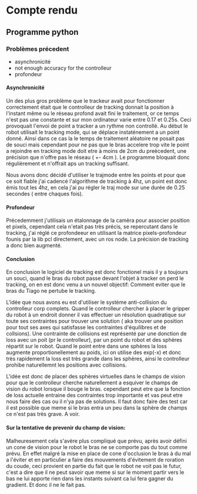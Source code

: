 # Compte rendu

## Programme python

### Problèmes précedent

- asynchronicité
- not enough accuracy for the controlleur
- profondeur

#### Asynchronicité

Un des plus gros problème que le trackeur avait pour fonctionner correctement était que le controlleur de tracking donnait la position à l'instant même ou le réseau profond avait fini le traitement, or ce temps n'est pas une constante et sur mon ordinateur varie entre 0.17 et 0.25s. Ceci provoquait l'envoi de point a tracker a un rythme non controllé.
Au début le robot utilisait le tracking mode, qui se déplace instaténement a un point donné. Ainsi dans ce cas la le temps de traitement aléatoire ne posait pas de souci mais cependant pour ne pas que le bras accelere trop vite le point a rejoindre en tracking mode doit etre à moins de 2cm du preècedent, une précision que n'offre pas le réseau ( +- 4cm ).
Le programme bloquait donc régulièrement et n'offrait aps un tracking suffisant.

Nous avons donc décidé d'utiliser le trajmode entre les points et pour que ce soit fiable j'ai cadencé l'algorithme de tracking à 4hz, un point est donc émis tout les 4hz, en cela j'ai pu régler le traj mode sur une durée de 0.25 secondes ( entre chaques fois).

#### Profondeur

Précedemment j'utilisais un étalonnage de la camèra pour associer position et pixels, cependant cela n'etait pas très précis, se repercutant dans le tracking, j'ai réglé ce profondeeur en utilisant la matrice pixels-profondeur founis par la lib pcl directement, avec un ros node. La précision de tracking a donc bien augmenté.

#### Conclusion

En conclusion le logiciel de tracking est donc fonctionel mais il y a toujours un souci, quand le bras du robot passe devant l'objet à tracker on perd le tracking, on en est donc venu a un nouvel objectif: Comment eviter que le bras du Tiago ne pertube le tracking.

L'idée que nous avons eu est d'utiliser le système anti-collision du controlleur corp complets.
Quand le controlleur chercher à placer le gripper du robot à un endroit donner il vas effectuer un résolution quadratique sur toute ses contraintes pour trouver une solution ( aka trouver une position pour tout ses axes qui satisfasse les contraintes d'équilibres et de collsions). Une contrainte de collisions est représenté par une donction de loss avec un poit (pr le controlleur), par un point du robot et des sphères répartit sur le robot. Quand le point entre dans une sphères la loss augmente proportionellement au poids, ici on utilise des exp(-x) et donc très rapidement la loss est très grande dans les sphères, ainsi le controlleur prohibe naturellemnt les positions avec collisions.

L'idée est donc de placer des sphères virtuelles dans le champs de vision pour que le controlleur cherche naturellement a esquiver le champs de vision du robot lorsque il bouge le bras. cependant peut etre que la fonction de loss actuelle entraine des contraintes trop importante et vas peut etre nous faire des cas ou il n'ya pas de solutions. Il faut donc faire des test car il est possible que meme si le bras entra un peu dans la sphère de champs ce n'est pas très grave. A voir.

#### Sur la tentative de prevenir du champ de vision:

Malheuresement cela s'avère plus compliqué que prévu, après avoir défini un cone de vision pour le robot le bras ne se comporte pas du tout comme prévu. En effet malgré la mise en place de cone d'occlusion le bras à du mal a l'éviter et en particulier a faire des mouvements d'évitement de roration du coude, ceci provient en partie du fait que le robot ne voit pas le futur, c'est a dire que il ne peut savoir que meme si sur le moment partir vers le bas ne lui apporte rien dans les instants suivant ca lui fera gagner du gradient. Et donc il ne le fait pas.
